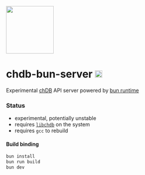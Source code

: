 <a href="https://chdb.fly.dev" target="_blank">
  <img src="https://avatars.githubusercontent.com/u/132536224" width=130 />
</a>

# chdb-bun-server <img src="https://user-images.githubusercontent.com/1423657/236928733-43e4f74e-5cff-4b3f-8bb7-20df58e10829.png" height=20 />
Experimental [chDB](https://github.com/auxten/chdb) API server powered by [bun runtime](https://bun.sh)
### Status

- experimental, potentially unstable
- requires [`libchdb`](https://github.com/metrico/libchdb) on the system
- requires `gcc` to rebuild

#### Build binding
```bash
bun install
bun run build
bun dev
```
